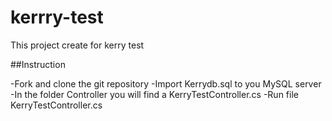 # kerrry-test
This project create for kerry test 

##Instruction

-Fork and clone the git repository 
-Import Kerrydb.sql to you MySQL server 
-In the folder Controller you will find a KerryTestController.cs
-Run file KerryTestController.cs 
